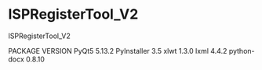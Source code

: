 # ISPRegisterTool_V2
ISPRegisterTool_V2

PACKAGE         VERSION
PyQt5           5.13.2
PyInstaller     3.5
xlwt            1.3.0
lxml            4.4.2
python-docx     0.8.10